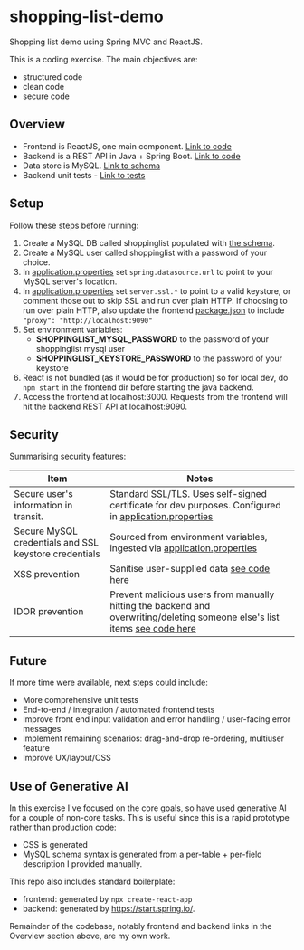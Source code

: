 # shopping-list-demo
Shopping list demo using Spring MVC and ReactJS.

This is a coding exercise.  The main objectives are:
* structured code
* clean code
* secure code

## Overview

* Frontend is ReactJS, one main component. [Link to code](frontend/src/ShoppingList.js)
* Backend is a REST API in Java + Spring Boot. [Link to code](src/main/java/com/example/rossarn_at_gmail_dot_com/shopping_list)
* Data store is MySQL. [Link to schema](db/schema.sql)
* Backend unit tests - [Link to tests](src/test/java/com/example/rossarn_at_gmail_dot_com/shopping_list)

## Setup

Follow these steps before running:

1. Create a MySQL DB called shoppinglist populated with [the schema](db/schema.sql).
1. Create a MySQL user called shoppinglist with a password of your choice.
1. In [application.properties](src/main/resources/application.properties) set `spring.datasource.url` to point to your MySQL server's location.
1. In [application.properties](src/main/resources/application.properties) set `server.ssl.*` to point to a valid keystore, or comment those out to skip SSL and run over plain HTTP. If choosing to run over plain HTTP, also update the frontend [package.json](frontend/package.json) to include `"proxy": "http://localhost:9090"` 
1. Set environment variables:
    * **SHOPPINGLIST_MYSQL_PASSWORD** to the password of your shoppinglist mysql user
    * **SHOPPINGLIST_KEYSTORE_PASSWORD** to the password of your keystore
1. React is not bundled (as it would be for production) so for local dev, do `npm start` in the frontend dir before starting the java backend.
1. Access the frontend at localhost:3000.  Requests from the frontend will hit the backend REST API at localhost:9090.

## Security

Summarising security features:

| Item                                                  | Notes                                                                                                                                                                                                                                            |
|-------------------------------------------------------|--------------------------------------------------------------------------------------------------------------------------------------------------------------------------------------------------------------------------------------------------|
| Secure user's information in transit.                 | Standard SSL/TLS.  Uses self-signed certificate for dev purposes.  Configured in [application.properties](src/main/resources/application.properties)                                                                                             |
| Secure MySQL credentials and SSL keystore credentials | Sourced from environment variables, ingested via [application.properties](src/main/resources/application.properties)                                                                                                                             
| XSS prevention                                        | Sanitise user-supplied data [see code here](src/main/java/com/example/rossarn_at_gmail_dot_com/shopping_list/controllers/ShoppingListController.java#L98-L99)                                                                                    |
| IDOR prevention                                       | Prevent malicious users from manually hitting the backend and overwriting/deleting someone else's list items [see code here](src/main/java/com/example/rossarn_at_gmail_dot_com/shopping_list/controllers/ShoppingListController.java#L112-L139) 


## Future

If more time were available, next steps could include:
* More comprehensive unit tests
* End-to-end / integration / automated frontend tests
* Improve front end input validation and error handling / user-facing error messages
* Implement remaining scenarios: drag-and-drop re-ordering, multiuser feature
* Improve UX/layout/CSS

## Use of Generative AI

In this exercise I've focused on the core goals, so have used generative AI for a couple of non-core tasks.  This is useful since this is a rapid prototype rather than production code:
* CSS is generated
* MySQL schema syntax is generated from a per-table + per-field description I provided manually.

This repo also includes standard boilerplate:
* frontend: generated by `npx create-react-app`
* backend: generated by https://start.spring.io/.

Remainder of the codebase, notably frontend and backend links in the Overview section above, are my own work.

